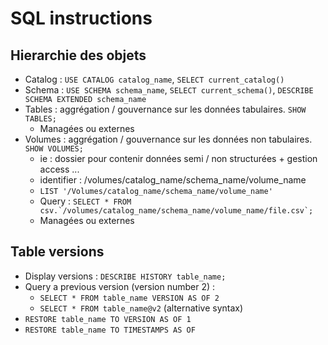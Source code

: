 # SQL instructions

## Hierarchie des objets
- Catalog : `USE CATALOG catalog_name`, `SELECT current_catalog()`
- Schema : `USE SCHEMA schema_name`, `SELECT current_schema()`, `DESCRIBE SCHEMA EXTENDED schema_name`
- Tables : aggrégation / gouvernance sur les données tabulaires. `SHOW TABLES;`
  - Managées ou externes
- Volumes : aggrégation / gouvernance sur les données non tabulaires. `SHOW VOLUMES;`
  - ie : dossier pour contenir données semi / non structurées + gestion access ...
  - identifier : /volumes/catalog_name/schema_name/volume_name
  - `LIST '/Volumes/catalog_name/schema_name/volume_name'`
  - Query : ```SELECT * FROM csv.`/volumes/catalog_name/schema_name/volume_name/file.csv`;```
  - Managées ou externes


## Table versions
- Display versions : `DESCRIBE HISTORY table_name;`
- Query a previous version (version number 2) : 
  - `SELECT * FROM table_name VERSION AS OF 2`
  - `SELECT * FROM table_name@v2` (alternative syntax)
- `RESTORE table_name TO VERSION AS OF 1`
- `RESTORE table_name TO TIMESTAMPS AS OF `

